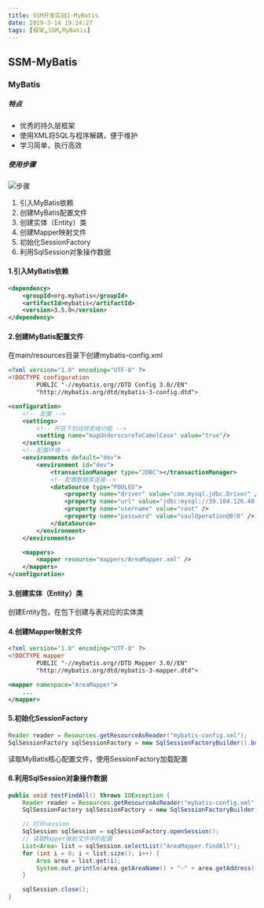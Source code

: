 ```yaml
---
title: SSM开发实战1-MyBatis
date: 2019-3-14 19:24:27
tags: [框架,SSM,MyBatis]
---
```


## SSM-MyBatis

### MyBatis

##### 特点

- 优秀的持久层框架
- 使用XML将SQL与程序解耦，便于维护
- 学习简单，执行高效

##### 使用步骤

![步骤](https://ws3.sinaimg.cn/large/005BYqpgly1g18elgio1pj30x80ky1jz.jpg)

1. 引入MyBatis依赖
2. 创建MyBatis配置文件
3. 创建实体（Entity）类
4. 创建Mapper映射文件
5. 初始化SessionFactory
6. 利用SqlSession对象操作数据

#### 1.引入MyBatis依赖

```xml
<dependency>
    <groupId>org.mybatis</groupId>
    <artifactId>mybatis</artifactId>
    <version>3.5.0</version>
</dependency>
```

#### 2.创建MyBatis配置文件

在main/resources目录下创建mybatis-config.xml

```xml
<?xml version="1.0" encoding="UTF-8" ?>
<!DOCTYPE configuration
        PUBLIC "-//mybatis.org//DTD Config 3.0//EN"
        "http://mybatis.org/dtd/mybatis-3-config.dtd">

<configuration>
    <!-- 配置 -->
    <settings>
        <!-- 开启下划线转驼峰功能 -->
        <setting name="mapUnderscoreToCamelCase" value="true"/>
    </settings>
    <!--配置环境-->
    <environments default="dev">
        <environment id="dev">
            <transactionManager type="JDBC"></transactionManager>
            <!--配置数据库连接-->
            <dataSource type="POOLED">
                <property name="driver" value="com.mysql.jdbc.Driver" />
                <property name="url" value="jdbc:mysql://39.104.126.40:3306/next-shop?useUnicode=true&amp;characterEncoding=UTF-8" />
                <property name="username" value="root" />
                <property name="password" value="soulOperation@0!8" />
            </dataSource>
        </environment>
    </environments>

    <mappers>
        <mapper resource="mappers/AreaMapper.xml" />
    </mappers>
</configuration>
```

#### 3.创建实体（Entity）类

创建Entity包，在包下创建与表对应的实体类

#### 4.创建Mapper映射文件

```xml
<?xml version="1.0" encoding="UTF-8" ?>
<!DOCTYPE mapper
        PUBLIC "-//mybatis.org//DTD Mapper 3.0//EN"
        "http://mybatis.org/dtd/mybatis-3-mapper.dtd">

<mapper namespace="AreaMapper">
	...
</mapper>
```

#### 5.初始化SessionFactory

```java
Reader reader = Resources.getResourceAsReader("mybatis-config.xml");
SqlSessionFactory sqlSessionFactory = new SqlSessionFactoryBuilder().build(reader);
```

读取MyBatis核心配置文件，使用SessionFactory加载配置

#### 6.利用SqlSession对象操作数据

```java
public void testFindAll() throws IOException {
    Reader reader = Resources.getResourceAsReader("mybatis-config.xml");
    SqlSessionFactory sqlSessionFactory = new SqlSessionFactoryBuilder().build(reader);

    // 打开session
    SqlSession sqlSession = sqlSessionFactory.openSession();
    // 读取Mapper映射文件中的配置
    List<Area> list = sqlSession.selectList("AreaMapper.findAll");
    for (int i = 0; i < list.size(); i++) {
        Area area = list.get(i);
        System.out.println(area.getAreaName() + "-" + area.getAddress());
    }

    sqlSession.close();
}
```
